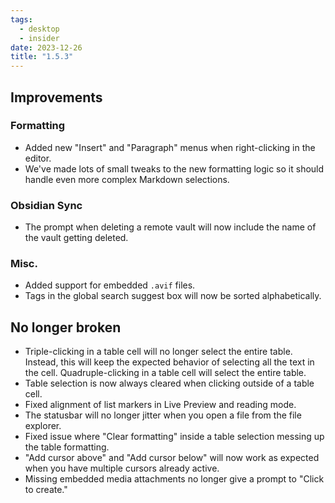 ```yaml
---
tags:
  - desktop
  - insider
date: 2023-12-26
title: "1.5.3"
---
```


## Improvements

### Formatting

- Added new "Insert" and "Paragraph" menus when right-clicking in the editor.
- We've made lots of small tweaks to the new formatting logic so it should handle even more complex Markdown selections.

### Obsidian Sync

- The prompt when deleting a remote vault will now include the name of the vault getting deleted.

### Misc.

- Added support for embedded `.avif` files.
- Tags in the global search suggest box will now be sorted alphabetically.

## No longer broken

- Triple-clicking in a table cell will no longer select the entire table. Instead, this will keep the expected behavior of selecting all the text in the cell. Quadruple-clicking in a table cell will select the entire table.
- Table selection is now always cleared when clicking outside of a table cell.
- Fixed alignment of list markers in Live Preview and reading mode.
- The statusbar will no longer jitter when you open a file from the file explorer.
- Fixed issue where "Clear formatting" inside a table selection messing up the table formatting.
- "Add cursor above" and "Add cursor below" will now work as expected when you have multiple cursors already active.
- Missing embedded media attachments no longer give a prompt to "Click to create."

